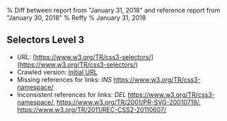 % Diff between report from "January 31, 2018" and reference report from "January 30, 2018"
% Reffy
% January 31, 2018

## Selectors Level 3

- URL: [https://www.w3.org/TR/css3-selectors/](https://www.w3.org/TR/css3-selectors/)
- Crawled version: [Initial URL](https://www.w3.org/TR/css3-selectors/)
- Missing references for links: *INS* https://www.w3.org/TR/css3-namespace/
- Inconsistent references for links: *DEL* https://www.w3.org/TR/css3-namespace/, https://www.w3.org/TR/2001/PR-SVG-20010719/, https://www.w3.org/TR/2011/REC-CSS2-20110607/


